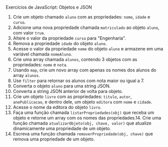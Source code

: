 Exercícios de JavaScript: Objetos e JSON
1. Crie um objeto chamado `aluno` com as propriedades: `nome`, `idade` e `curso`.
2. Adicione uma nova propriedade chamada `matriculado` ao objeto `aluno`, com valor `true`.
3. Altere o valor da propriedade `curso` para "Engenharia".
4. Remova a propriedade `idade` do objeto `aluno`.
5. Acesse o valor da propriedade `nome` do objeto `aluno` e armazene em uma variável chamada
`nomeAluno`.
6. Crie uma array chamada `alunos`, contendo 3 objetos com as propriedades: `nome` e `nota`.
7. Usando `map`, crie um novo array com apenas os nomes dos alunos do array `alunos`.
8. Use `filter` para retornar os alunos com nota maior ou igual a 7.
9. Converta o objeto `aluno` para uma string JSON.
10. Converta a string JSON anterior de volta para objeto.
11. Crie um objeto `livro` com as propriedades: `titulo`, `autor`, `anoPublicacao`, e dentro dele, um
objeto `editora` com `nome` e `cidade`.
12. Acesse o nome da editora do objeto `livro`.
13. Faça uma função chamada `listarPropriedades(obj)` que receba um objeto e retorne um array com
os nomes das propriedades.14. Crie uma função chamada `atualizarObjeto(obj, chave, valor)` que atualize dinamicamente uma
propriedade de um objeto.
15. Escreva uma função chamada `removerPropriedade(obj, chave)` que remova uma propriedade de
um objeto.